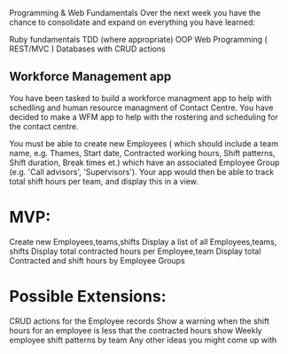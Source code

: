 Programming & Web Fundamentals
Over the next week you have the chance to consolidate and expand on everything you have learned:

Ruby fundamentals
TDD (where appropriate)
OOP
Web Programming ( REST/MVC )
Databases with CRUD actions

## Workforce Management app
You have been tasked to build a workforce managment app to help with schedling and human resource managment of Contact Centre. You have decided to make a WFM app to help with the rostering and scheduling for the contact centre.

You must be able to create new Employees ( which should include a team name, e.g. Thames, Start date, Contracted working hours, Shift patterns, Shift duration, Break times et.) which have an associated Employee Group (e.g. 'Call advisors', 'Supervisors'). Your app would then be able to track total shift hours per team, and display this in a view.

# MVP:

Create new Employees,teams,shifts
Display a list of all Employees,teams, shifts
Display total contracted hours per Employee,team
Display total Contracted and shift hours by Employee Groups
# Possible Extensions:

CRUD actions for the Employee records
Show a warning when the shift hours for an employee is less that the contracted hours
show Weekly employee shift patterns by team
Any other ideas you might come up with
